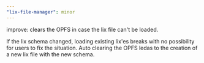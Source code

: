 ```yaml
---
"lix-file-manager": minor
---
```


improve: clears the OPFS in case the lix file can't be loaded.

If the lix schema changed, loading existing lix'es breaks with no possibility for users to fix the situation. Auto clearing the OPFS ledas to the creation of a new lix file with the new schema.
